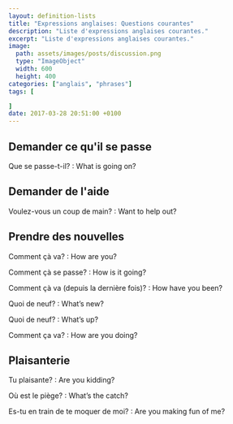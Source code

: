 ```yaml
---
layout: definition-lists
title: "Expressions anglaises: Questions courantes"
description: "Liste d'expressions anglaises courantes."
excerpt: "Liste d'expressions anglaises courantes."
image:
  path: assets/images/posts/discussion.png
  type: "ImageObject"
  width: 600
  height: 400
categories: ["anglais", "phrases"]
tags: [

]
date: 2017-03-28 20:51:00 +0100
---
```


## Demander ce qu'il se passe

Que se passe-t-il?
: What is going on?


## Demander de l'aide

Voulez-vous un coup de main?
: Want to help out?


## Prendre des nouvelles

Comment çà va?
: How are you?

Comment çà se passe?
: How is it going?

Comment çà va (depuis la dernière fois)?
: How have you been?

Quoi de neuf?
: What’s new?

Quoi de neuf?
: What’s up?

Comment ça va?
: How are you doing?


## Plaisanterie

Tu plaisante?
: Are you kidding?

Où est le piège?
: What’s the catch?

Es-tu en train de te moquer de moi?
: Are you making fun of me?
